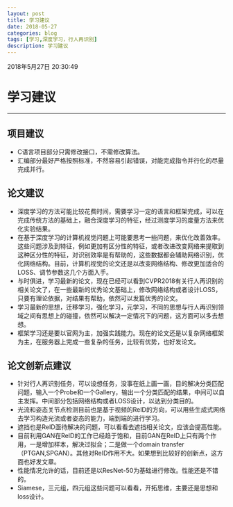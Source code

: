 ```yaml
---
layout: post
title: 学习建议
date: 2018-05-27
categories: blog
tags: [学习,深度学习，行人再识别]
description: 学习建议
---
```


2018年5月27日 20:30:49

# 学习建议

------

## 项目建议
*  C语言项目部分只需修改接口，不需修改算法。
*  汇编部分最好严格按照标准，不然容易引起错误，对能完成指令并行化的尽量完成并行。

## 论文建议
* 深度学习的方法可能比较花费时间，需要学习一定的语言和框架完成，可以在完成传统方法的基础上，融合深度学习的特征，经过测度学习的度量方法来优化实验结果。
* 在基于深度学习的计算机视觉问题上可能要思考一些问题，来优化改善效率。这些问题涉及到特征，例如更加有区分性的特征，或者改进改变网络来提取到这种区分性的特征，对识别效率是有帮助的，这些数据都会辅助网络识别，优化网络结构。目前，计算机视觉的论文还是以改变网络结构、修改更加适合的LOSS、调节参数这几个方面入手。
* 与时俱进，学习最新的论文，现在已经可以看到CVPR2018有关行人再识别的相关论文了，在一些最新的优秀论文基础上，修改网络结构或者设计LOSS，只要有理论依据，对结果有帮助，依然可以发篇优秀的论文。
* 学习最新的思想，迁移学习，强化学习，元学习，不同的思想与行人再识别领域之间有思想上的碰撞，依然可以解决一定情况下的问题，这方面可以多去想想。
* 框架学习还是要以官网为主，加强实践能力。现在的论文还是以复杂网络框架为主，在服务器上完成一些复杂的任务，比较有优势，也好发论文。

## 论文创新点建议
* 针对行人再识别任务，可以设想任务，没事在纸上画一画，目的解决分类匹配问题，输入一个Probe和一个Gallery，输出一个分类匹配的结果，中间可以自主发挥。中间部分包括网络结构或者LOSS设计，以达到分类目的。
* 光流和姿态关节点检测目前也是基于视频的ReID的方向，可以用些生成式网络去学习构造光流或者姿态的能力，端到端的进行学习。
* 遮挡也是ReID亟待解决的问题，可以看看去遮挡相关论文，应该会提高性能。
* 目前利用GAN在ReID的工作已经趋于饱和，目前GAN在ReID上只有两个作用，一是增加样本，解决过拟合；二是做一个domain transfer（PTGAN,SPGAN）。其他对ReID作用不大。如果想到比较好的创新点，这方面也好发文章。
* 性能情况允许的话，目前还是以ResNet-50为基础进行修改。性能还是不错的。
* Siamese，三元组，四元组这些问题可以看看，开拓思维，主要还是思想和loss设计。
